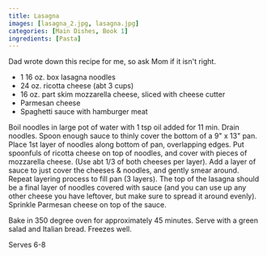 ```yaml
---
title: Lasagna
images: [lasagna_2.jpg, lasagna.jpg]
categories: [Main Dishes, Book 1]
ingredients: [Pasta]
---
```



 Dad wrote
down this recipe for me, so ask Mom if it isn't right.

-   1 16 oz. box lasagna noodles
-   24 oz. ricotta cheese (abt 3 cups)
-   16 oz. part skim mozzarella cheese, sliced with cheese cutter
-   Parmesan cheese
-   Spaghetti sauce with hamburger meat

Boil noodles in large pot of water with 1 tsp oil added for 11 min.
Drain noodles. Spoon enough sauce to thinly cover the bottom of a 9" x
13" pan. Place 1st layer of noodles along bottom of pan, overlapping
edges. Put spoonfuls of ricotta cheese on top of noodles, and cover with
pieces of mozzarella cheese. (Use abt 1/3 of both cheeses per layer).
Add a layer of sauce to just cover the cheeses & noodles, and gently
smear around. Repeat layering process to fill pan (3 layers). The top of
the lasagna should be a final layer of noodles covered with sauce (and
you can use up any other cheese you have leftover, but make sure to
spread it around evenly). Sprinkle Parmesan cheese on top of the sauce.

Bake in 350 degree oven for approximately 45 minutes. Serve with a green
salad and Italian bread. Freezes well.

Serves 6-8

 
